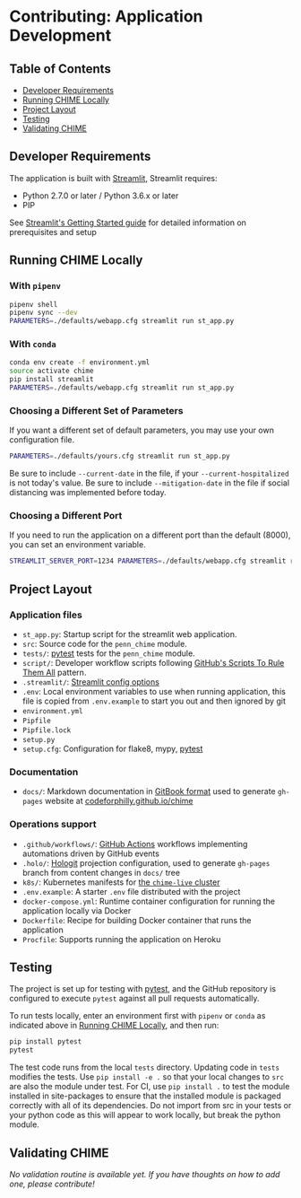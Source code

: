 # Contributing: Application Development

## Table of Contents

- [Developer Requirements](#developer-requirements)
- [Running CHIME Locally](#running-chime-locally)
- [Project Layout](#project-layout)
- [Testing](#testing)
- [Validating CHIME](#validating-chime)

## Developer Requirements

The application is built with [Streamlit](https://www.streamlit.io/), Streamlit requires:

- Python 2.7.0 or later / Python 3.6.x or later
- PIP

See [Streamlit's Getting Started guide](https://docs.streamlit.io/getting_started.html) for detailed information on prerequisites and setup

## Running CHIME Locally

### With `pipenv`

```bash
pipenv shell
pipenv sync --dev
PARAMETERS=./defaults/webapp.cfg streamlit run st_app.py
```

### With `conda`

```bash
conda env create -f environment.yml
source activate chime
pip install streamlit
PARAMETERS=./defaults/webapp.cfg streamlit run st_app.py
```

### Choosing a Different Set of Parameters

If you want a different set of default parameters, you may use your own configuration file.

```bash
PARAMETERS=./defaults/yours.cfg streamlit run st_app.py
```

Be sure to include `--current-date` in the file, if your `--current-hospitalized` is not today's value.
Be sure to include `--mitigation-date` in the file if social distancing was implemented before today.

### Choosing a Different Port

If you need to run the application on a different port than the default (8000), you can set an environment variable.

```bash
STREAMLIT_SERVER_PORT=1234 PARAMETERS=./defaults/webapp.cfg streamlit run st_app.py
```

## Project Layout

### Application files

- `st_app.py`: Startup script for the streamlit web application.
- `src`: Source code for the `penn_chime` module.
- `tests/`: [pytest](https://docs.pytest.org/en/latest/) tests for the `penn_chime` module.
- `script/`: Developer workflow scripts following [GitHub's Scripts To Rule Them All](https://github.com/github/scripts-to-rule-them-all) pattern.
- `.streamlit/`: [Streamlit config options](https://docs.streamlit.io/cli.html)
- `.env`: Local environment variables to use when running application, this file is copied from `.env.example` to start you out and then ignored by git
- `environment.yml`
- `Pipfile`
- `Pipfile.lock`
- `setup.py`
- `setup.cfg`: Configuration for flake8, mypy, [pytest](https://docs.pytest.org/en/latest/)

### Documentation

- `docs/`: Markdown documentation in [GitBook format](https://gitbookio.gitbooks.io/docs-toolchain/structure.html) used to generate `gh-pages` website at [codeforphilly.github.io/chime](https://codeforphilly.github.io/chime)

### Operations support

- `.github/workflows/`: [GitHub Actions](https://github.com/features/actions) workflows implementing automations driven by GitHub events
- `.holo/`: [Hologit](https://github.com/JarvusInnovations/hologit) projection configuration, used to generate `gh-pages` branch from content changes in `docs/` tree
- `k8s/`: Kubernetes manifests for [the `chime-live` cluster](https://codeforphilly.github.io/chime/operations/chime-live-cluster.html)
- `.env.example`: A starter `.env` file distributed with the project
- `docker-compose.yml`: Runtime container configuration for running the application locally via Docker
- `Dockerfile`: Recipe for building Docker container that runs the application
- `Procfile`: Supports running the application on Heroku

## Testing

The project is set up for testing with [pytest](https://docs.pytest.org/en/latest/), and the GitHub repository is configured to execute `pytest` against all pull requests automatically.

To run tests locally, enter an environment first with `pipenv` or `conda` as indicated above in [Running CHIME Locally](#running-chime-locally), and then run:

```bash
pip install pytest
pytest
```

The test code runs from the local `tests` directory. Updating code in `tests` modifies the tests.
Use `pip install -e .` so that your local changes to `src` are also the module under test.
For CI, use `pip install .` to test the module installed in site-packages to ensure that the installed module is packaged correctly with all of its dependencies.
Do not import from src in your tests or your python code as this will appear to work locally, but break the python module.

## Validating CHIME

*No validation routine is available yet. If you have thoughts on how to add one, please contribute!*
